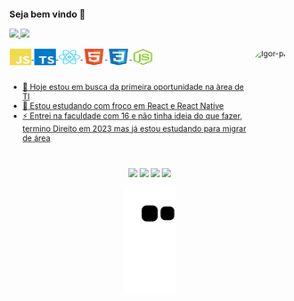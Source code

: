 ### Seja bem vindo 👋


<div >
  <a href="https://github.com/Igorlauer">
  <img height="150em" src="https://github-readme-stats.vercel.app/api?username=Igorlauer&show_icons=true&theme=dark&include_all_commits=true&count_private=true"/>
  <img height="150em" src="https://github-readme-stats.vercel.app/api/top-langs/?username=Igorlauer&layout=compact&langs_count=7&theme=dark"/>
</div>

<div style="display: inline_block"><br>
  <img align="center" alt="Rafa-Js" height="30" width="40" src="https://raw.githubusercontent.com/devicons/devicon/master/icons/javascript/javascript-plain.svg">
  <img align="center" alt="Rafa-Ts" height="30" width="40" src="https://raw.githubusercontent.com/devicons/devicon/master/icons/typescript/typescript-plain.svg">
  <img align="center" alt="Rafa-React" height="30" width="40" src="https://raw.githubusercontent.com/devicons/devicon/master/icons/react/react-original.svg">
  <img align="center" alt="Rafa-HTML" height="30" width="40" src="https://raw.githubusercontent.com/devicons/devicon/master/icons/html5/html5-original.svg">
  <img align="center" alt="Rafa-CSS" height="30" width="40" src="https://raw.githubusercontent.com/devicons/devicon/master/icons/css3/css3-original.svg">
  <img align="center" alt="Rafa-Csharp" height="30" width="40" src="https://raw.githubusercontent.com/devicons/devicon/master/icons/nodejs/nodejs-original.svg">
  <img align="right" alt="Igor-pic" height="150" style="border-radius:50px;" src="https://i0.wp.com/metagalaxia.com.br/wp-content/uploads/2022/09/Monkey-D-Luffy-One-Piece.webp?resize=1024%2C839&ssl=1">
</div>
  
##
- 🔭 Hoje estou em busca da primeira oportunidade na àrea de TI
- 🌱 Estou estudando com froco em React e React Native
- ⚡ Entrei na faculdade com 16 e não tinha ideia do que fazer, termino Direito em 2023 mas já estou estudando para migrar de área
##
<br>
<div align ="center"> 
  <a href="https://www.instagram.com/shonen38690/" target="_blank"><img src="https://img.shields.io/badge/-Instagram-%23E4405F?style=for-the-badge&logo=instagram&logoColor=white" target="_blank"></a>
  <a href = "mailto:igorlauer.jobs@gmail.com"><img src="https://img.shields.io/badge/-Gmail-%23333?style=for-the-badge&logo=gmail&logoColor=white" target="_blank"></a>
  <a href="https://www.linkedin.com/in/igor-lauer" target="_blank"><img src="https://img.shields.io/badge/-LinkedIn-%230077B5?style=for-the-badge&logo=linkedin&logoColor=white" target="_blank"></a> 
  <a href="https://api.whatsapp.com/send?phone=5527996369542" target="_blank"><img src="https://img.shields.io/badge/WhatsApp-25D366?style=for-the-badge&logo=whatsapp&logoColor=white" target="_blank"></a> 
  
  ![Snake animation](https://github.com/Igorlauer/Igorlauer/blob/output/github-contribution-grid-snake.svg)
 
  </div>
